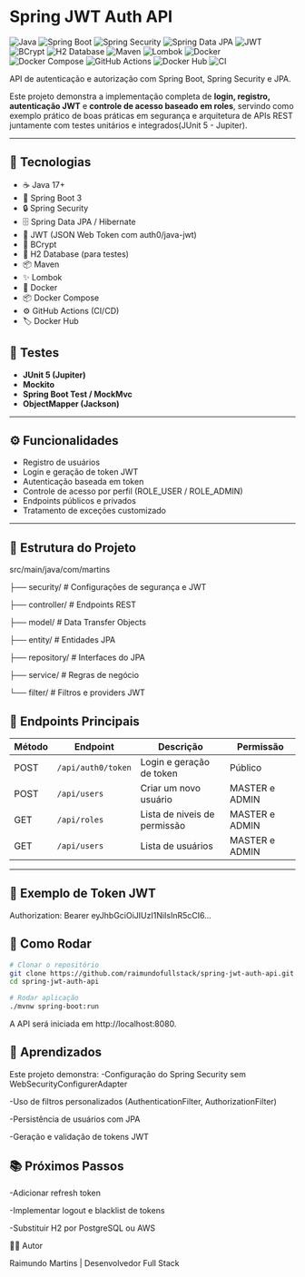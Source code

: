 # Spring JWT Auth API
![Java](https://img.shields.io/badge/Java-17+-blue?logo=java&logoColor=white)
![Spring Boot](https://img.shields.io/badge/Spring%20Boot-3-green?logo=spring&logoColor=white)
![Spring Security](https://img.shields.io/badge/Spring%20Security-✔-orange?logo=spring&logoColor=white)
![Spring Data JPA](https://img.shields.io/badge/Spring%20Data%20JPA-✔-green?logo=spring&logoColor=white)
![JWT](https://img.shields.io/badge/JWT-auth0-yellow?logo=JSONwebtokens&logoColor=white)
![BCrypt](https://img.shields.io/badge/BCrypt-✔-blue)
![H2 Database](https://img.shields.io/badge/H2-Database-lightgrey?logo=H2database&logoColor=white)
![Maven](https://img.shields.io/badge/Maven-✔-blue?logo=apachemaven&logoColor=white)
![Lombok](https://img.shields.io/badge/Lombok-✔-red?logo=lombok&logoColor=white)
![Docker](https://img.shields.io/badge/Docker-✔-blue?logo=docker&logoColor=white)
![Docker Compose](https://img.shields.io/badge/Docker%20Compose-✔-blue?logo=docker&logoColor=white)
![GitHub Actions](https://img.shields.io/badge/GitHub%20Actions-CI/CD-blue?logo=githubactions&logoColor=white)
![Docker Hub](https://img.shields.io/badge/Docker%20Hub-Published-blue?logo=docker&logoColor=white)
![CI](https://github.com/raimundofullstack/spring-jwt-auth-api/actions/workflows/ci-cd.yml/badge.svg)

API de autenticação e autorização com Spring Boot, Spring Security e JPA.

Este projeto demonstra a implementação completa de **login, registro, autenticação JWT** e **controle de acesso baseado em roles**, servindo como exemplo prático de boas práticas em segurança e arquitetura de APIs REST juntamente com testes unitários e integrados(JUnit 5 - Jupiter).

---

## 🚀 Tecnologias

- ☕ Java 17+
- 🌱 Spring Boot 3
- 🔒 Spring Security
- 🗄️ Spring Data JPA / Hibernate
- 📝 JWT (JSON Web Token com auth0/java-jwt)
- 🔑 BCrypt
- 💾 H2 Database (para testes)
- 📦 Maven
- ✨ Lombok
- 🐳 Docker
- 📦 Docker Compose
- ⚙️ GitHub Actions (CI/CD)
- 🏷️ Docker Hub

## 🚀 Testes

- **JUnit 5 (Jupiter)**
- **Mockito**
- **Spring Boot Test / MockMvc**
- **ObjectMapper (Jackson)**

---

## ⚙️ Funcionalidades

- Registro de usuários
- Login e geração de token JWT
- Autenticação baseada em token
- Controle de acesso por perfil (ROLE_USER / ROLE_ADMIN)
- Endpoints públicos e privados
- Tratamento de exceções customizado

---

## 🧱 Estrutura do Projeto

src/main/java/com/martins

├── security/ # Configurações de segurança e JWT

├── controller/ # Endpoints REST

├── model/ # Data Transfer Objects

├── entity/ # Entidades JPA

├── repository/ # Interfaces do JPA

├── service/ # Regras de negócio

└── filter/ # Filtros e providers JWT

## 🧩 Endpoints Principais

| Método | Endpoint           | Descrição                    | Permissão       |
|--------|--------------------|------------------------------|-----------------|
| POST   | `/api/auth0/token` | Login e geração de token     | Público         |
| POST   | `/api/users`       | Criar um novo usuário        | MASTER e ADMIN     |
| GET    | `/api/roles`       | Lista de niveis de permissão | MASTER e ADMIN |
| GET    | `/api/users`       | Lista de usuários            | MASTER e ADMIN     |

---

## 🔐 Exemplo de Token JWT
Authorization: Bearer eyJhbGciOiJIUzI1NiIsInR5cCI6...

## 🧰 Como Rodar

````bash
# Clonar o repositório
git clone https://github.com/raimundofullstack/spring-jwt-auth-api.git
cd spring-jwt-auth-api

# Rodar aplicação
./mvnw spring-boot:run

````
A API será iniciada em http://localhost:8080.

## 🧠 Aprendizados

Este projeto demonstra:
-Configuração do Spring Security sem WebSecurityConfigurerAdapter

-Uso de filtros personalizados (AuthenticationFilter, AuthorizationFilter)

-Persistência de usuários com JPA

-Geração e validação de tokens JWT

## 📚 Próximos Passos

-Adicionar refresh token

-Implementar logout e blacklist de tokens

-Substituir H2 por PostgreSQL ou AWS


👨‍💻 Autor

Raimundo Martins | 
Desenvolvedor Full Stack
